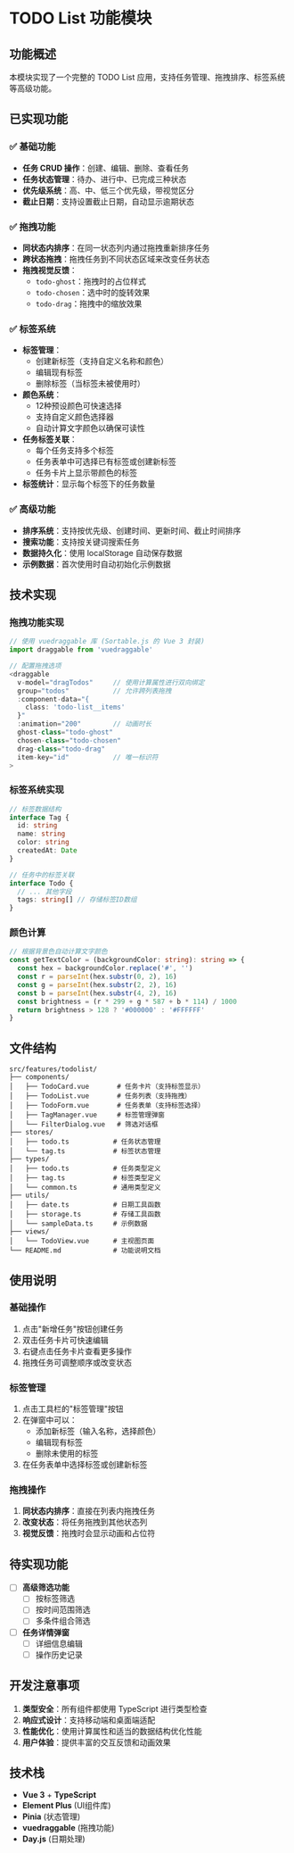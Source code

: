 # TODO List 功能模块

## 功能概述

本模块实现了一个完整的 TODO List 应用，支持任务管理、拖拽排序、标签系统等高级功能。

## 已实现功能

### ✅ 基础功能

- **任务 CRUD 操作**：创建、编辑、删除、查看任务
- **任务状态管理**：待办、进行中、已完成三种状态
- **优先级系统**：高、中、低三个优先级，带视觉区分
- **截止日期**：支持设置截止日期，自动显示逾期状态

### ✅ 拖拽功能

- **同状态内排序**：在同一状态列内通过拖拽重新排序任务
- **跨状态拖拽**：拖拽任务到不同状态区域来改变任务状态
- **拖拽视觉反馈**：
  - `todo-ghost`：拖拽时的占位样式
  - `todo-chosen`：选中时的旋转效果
  - `todo-drag`：拖拽中的缩放效果

### ✅ 标签系统

- **标签管理**：
  - 创建新标签（支持自定义名称和颜色）
  - 编辑现有标签
  - 删除标签（当标签未被使用时）
- **颜色系统**：
  - 12种预设颜色可快速选择
  - 支持自定义颜色选择器
  - 自动计算文字颜色以确保可读性
- **任务标签关联**：
  - 每个任务支持多个标签
  - 任务表单中可选择已有标签或创建新标签
  - 任务卡片上显示带颜色的标签
- **标签统计**：显示每个标签下的任务数量

### ✅ 高级功能

- **排序系统**：支持按优先级、创建时间、更新时间、截止时间排序
- **搜索功能**：支持按关键词搜索任务
- **数据持久化**：使用 localStorage 自动保存数据
- **示例数据**：首次使用时自动初始化示例数据

## 技术实现

### 拖拽功能实现

```typescript
// 使用 vuedraggable 库 (Sortable.js 的 Vue 3 封装)
import draggable from 'vuedraggable'

// 配置拖拽选项
<draggable
  v-model="dragTodos"     // 使用计算属性进行双向绑定
  group="todos"           // 允许跨列表拖拽
  :component-data="{
    class: 'todo-list__items'
  }"
  :animation="200"        // 动画时长
  ghost-class="todo-ghost"
  chosen-class="todo-chosen"
  drag-class="todo-drag"
  item-key="id"           // 唯一标识符
>
```

### 标签系统实现

```typescript
// 标签数据结构
interface Tag {
  id: string
  name: string
  color: string
  createdAt: Date
}

// 任务中的标签关联
interface Todo {
  // ... 其他字段
  tags: string[] // 存储标签ID数组
}
```

### 颜色计算

```typescript
// 根据背景色自动计算文字颜色
const getTextColor = (backgroundColor: string): string => {
  const hex = backgroundColor.replace('#', '')
  const r = parseInt(hex.substr(0, 2), 16)
  const g = parseInt(hex.substr(2, 2), 16)
  const b = parseInt(hex.substr(4, 2), 16)
  const brightness = (r * 299 + g * 587 + b * 114) / 1000
  return brightness > 128 ? '#000000' : '#FFFFFF'
}
```

## 文件结构

```
src/features/todolist/
├── components/
│   ├── TodoCard.vue       # 任务卡片（支持标签显示）
│   ├── TodoList.vue       # 任务列表（支持拖拽）
│   ├── TodoForm.vue       # 任务表单（支持标签选择）
│   ├── TagManager.vue     # 标签管理弹窗
│   └── FilterDialog.vue   # 筛选对话框
├── stores/
│   ├── todo.ts           # 任务状态管理
│   └── tag.ts            # 标签状态管理
├── types/
│   ├── todo.ts           # 任务类型定义
│   ├── tag.ts            # 标签类型定义
│   └── common.ts         # 通用类型定义
├── utils/
│   ├── date.ts           # 日期工具函数
│   ├── storage.ts        # 存储工具函数
│   └── sampleData.ts     # 示例数据
├── views/
│   └── TodoView.vue      # 主视图页面
└── README.md             # 功能说明文档
```

## 使用说明

### 基础操作

1. 点击"新增任务"按钮创建任务
2. 双击任务卡片可快速编辑
3. 右键点击任务卡片查看更多操作
4. 拖拽任务可调整顺序或改变状态

### 标签管理

1. 点击工具栏的"标签管理"按钮
2. 在弹窗中可以：
   - 添加新标签（输入名称，选择颜色）
   - 编辑现有标签
   - 删除未使用的标签
3. 在任务表单中选择标签或创建新标签

### 拖拽操作

1. **同状态内排序**：直接在列表内拖拽任务
2. **改变状态**：将任务拖拽到其他状态列
3. **视觉反馈**：拖拽时会显示动画和占位符

## 待实现功能

- [ ] **高级筛选功能**
  - [ ] 按标签筛选
  - [ ] 按时间范围筛选
  - [ ] 多条件组合筛选
- [ ] **任务详情弹窗**
  - [ ] 详细信息编辑
  - [ ] 操作历史记录

## 开发注意事项

1. **类型安全**：所有组件都使用 TypeScript 进行类型检查
2. **响应式设计**：支持移动端和桌面端适配
3. **性能优化**：使用计算属性和适当的数据结构优化性能
4. **用户体验**：提供丰富的交互反馈和动画效果

## 技术栈

- **Vue 3** + **TypeScript**
- **Element Plus** (UI组件库)
- **Pinia** (状态管理)
- **vuedraggable** (拖拽功能)
- **Day.js** (日期处理)
